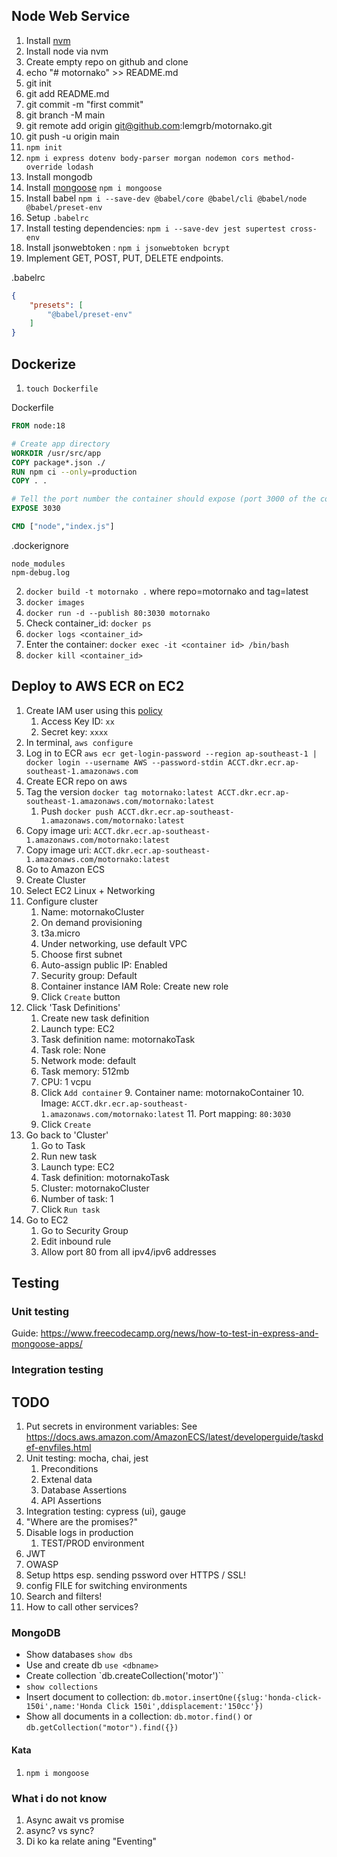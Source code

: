 ## Node Web Service
1. Install [nvm](https://nvm.sh)
2. Install node via nvm
3. Create empty repo on github and clone
4. echo "# motornako" >> README.md
5. git init
6. git add README.md
7. git commit -m "first commit"
8. git branch -M main
9. git remote add origin git@github.com:lemgrb/motornako.git
10. git push -u origin main
11. `npm init`
12. `npm i express dotenv body-parser morgan nodemon cors method-override lodash`
15. Install mongodb
16. Install [mongoose](https://mongoosejs.com) `npm i mongoose`
17. Install babel `npm i --save-dev @babel/core @babel/cli @babel/node @babel/preset-env`
20. Setup `.babelrc`
21. Install testing dependencies: `npm i --save-dev jest supertest cross-env`
22. Install jsonwebtoken : `npm i jsonwebtoken bcrypt`
23. Implement GET, POST, PUT, DELETE endpoints.

.babelrc
```json
{
	"presets": [
		"@babel/preset-env"
	]
}
```


## Dockerize

1. `touch Dockerfile`

Dockerfile
```dockerfile
FROM node:18

# Create app directory
WORKDIR /usr/src/app
COPY package*.json ./
RUN npm ci --only=production
COPY . .

# Tell the port number the container should expose (port 3000 of the container)
EXPOSE 3030

CMD ["node","index.js"]
```

.dockerignore
```dockerignore
node_modules
npm-debug.log
```

2. `docker build -t motornako .` where repo=motornako and tag=latest
3. `docker images`
4. `docker run -d --publish 80:3030 motornako`
5. Check container_id: `docker ps`
6. `docker logs <container_id>`
7. Enter the container: `docker exec -it <container id> /bin/bash`
8. `docker kill <container_id>`

## Deploy to AWS ECR on EC2

1. Create IAM user using this [policy](https://gist.github.com/awssimplified/da49577fa48128e1da992dd6ec21085c)
	1. Access Key ID: `xx`
	2. Secret key: `xxxx`
2. In terminal, `aws configure`
3. Log in to ECR `aws ecr get-login-password --region ap-southeast-1 | docker login --username AWS --password-stdin ACCT.dkr.ecr.ap-southeast-1.amazonaws.com`
4. Create ECR repo on aws
5. Tag the version `docker tag motornako:latest ACCT.dkr.ecr.ap-southeast-1.amazonaws.com/motornako:latest`
	1. Push `docker push ACCT.dkr.ecr.ap-southeast-1.amazonaws.com/motornako:latest`
6. Copy image uri: `ACCT.dkr.ecr.ap-southeast-1.amazonaws.com/motornako:latest`
7. Copy image uri: `ACCT.dkr.ecr.ap-southeast-1.amazonaws.com/motornako:latest`
8. Go to Amazon ECS
9. Create Cluster
10. Select EC2 Linux + Networking
11. Configure cluster
	1. Name: motornakoCluster
	2. On demand provisioning
	3. t3a.micro
	4. Under networking, use default VPC
	5. Choose first subnet
	6. Auto-assign public IP: Enabled
	7. Security group: Default
	8. Container instance IAM Role: Create new role
	9. Click `Create` button
12. Click 'Task Definitions'
	1. Create new task definition
	2. Launch type: EC2
	3. Task definition name: motornakoTask
	4. Task role: None
	5. Network mode: default
	6. Task memory: 512mb
	7. CPU: 1 vcpu
	8. Click `Add container`
		9. Container name: motornakoContainer
		10. Image: `ACCT.dkr.ecr.ap-southeast-1.amazonaws.com/motornako:latest`
		11. Port mapping: `80:3030`
	9. Click `Create`
13. Go back to 'Cluster'
	1. Go to Task
	2. Run new task
	3. Launch type: EC2
	4. Task definition: motornakoTask
	5. Cluster: motornakoCluster
	6. Number of task: 1
	7. Click `Run task`
14. Go to EC2
	1. Go to Security Group
	2. Edit inbound rule
	3. Allow port 80 from all ipv4/ipv6 addresses

## Testing

### Unit testing

Guide: https://www.freecodecamp.org/news/how-to-test-in-express-and-mongoose-apps/


### Integration testing


## TODO
1. Put secrets in environment variables: See https://docs.aws.amazon.com/AmazonECS/latest/developerguide/taskdef-envfiles.html
2. Unit testing: mocha, chai, jest
	1. Preconditions
	2. Extenal data
	3. Database Assertions
	4. API Assertions
3. Integration testing: cypress (ui), gauge
4. "Where are the promises?"
5. Disable logs in production
	1. TEST/PROD environment
2. JWT
3. OWASP
4. Setup https esp. sending pssword over HTTPS / SSL!
5. config FILE for switching environments
6. Search and filters!
7. How to call other services?


### MongoDB

+ Show databases `show dbs`
+ Use and create db `use <dbname>`
+ Create collection `db.createCollection('motor')``
+ `show collections`
+ Insert document to collection: `db.motor.insertOne({slug:'honda-click-150i',name:'Honda Click 150i',ddisplacement:'150cc'})`
+ Show all documents in a collection: `db.motor.find()` or `db.getCollection("motor").find({})`

#### Kata
1. `npm i mongoose`



### What i do not know
1. Async await vs promise
2. async? vs sync?
3. Di ko ka relate aning "Eventing"